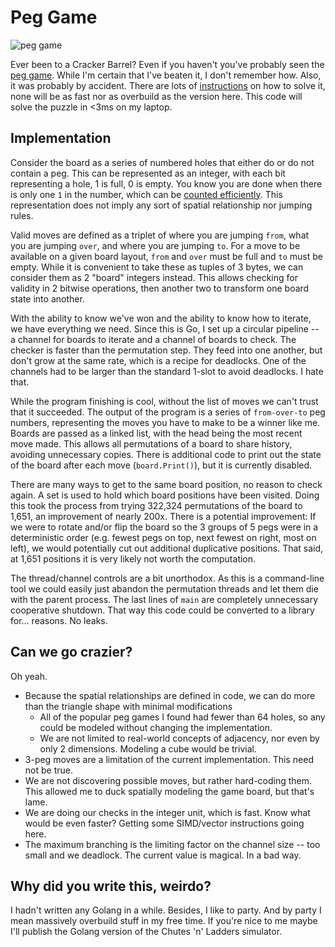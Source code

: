 # Peg Game
![peg game](https://images-na.ssl-images-amazon.com/images/I/418L40lLY0L.jpg)

Ever been to a Cracker Barrel? Even if you haven't you've probably seen the [peg game](https://shop.crackerbarrel.com/toys-games/games/travel-games/peg-game/606154). While I'm certain that I've beaten it, I don't remember how. Also, it was probably by accident. There are lots of [instructions](https://www.google.com/search?q=solve+triangle+peg+game) on how to solve it, none will be as fast nor as overbuild as the version here. This code will solve the puzzle in <3ms on my laptop.

## Implementation
Consider the board as a series of numbered holes that either do or do not contain a peg. This can be represented as an integer, with each bit representing a hole, 1 is full, 0 is empty. You know you are done when there is only one `1` in the number, which can be [counted efficiently](http://graphics.stanford.edu/~seander/bithacks.html#CountBitsSetKernighan). This representation does not imply any sort of spatial relationship nor jumping rules.

Valid moves are defined as a triplet of where you are jumping `from`, what you are jumping `over`, and where you are jumping `to`. For a move to be available on a given board layout, `from` and `over` must be full and `to` must be empty. While it is convenient to take these as tuples of 3 bytes, we can consider them as 2 "board" integers instead. This allows checking for validity in 2 bitwise operations, then another two to transform one board state into another.

With the ability to know we've won and the ability to know how to iterate, we have everything we need. Since this is Go, I set up a circular pipeline -- a channel for boards to iterate and a channel of boards to check. The checker is faster than the permutation step. They feed into one another, but don't grow at the same rate, which is a recipe for deadlocks. One of the channels had to be larger than the standard 1-slot to avoid deadlocks. I hate that.

While the program finishing is cool, without the list of moves we can't trust that it succeeded. The output of the program is a series of `from-over-to` peg numbers, representing the moves you have to make to be a winner like me. Boards are passed as a linked list, with the head being the most recent move made. This allows all permutations of a board to share history, avoiding unnecessary copies. There is additional code to print out the state of the board after each move (`board.Print()`), but it is currently disabled.

There are many ways to get to the same board position, no reason to check again. A set is used to hold which board positions have been visited. Doing this took the process from trying 322,324 permutations of the board to 1,651, an improvement of nearly 200x. There is a potential improvement: If we were to rotate and/or flip the board so the 3 groups of 5 pegs were in a deterministic order (e.g. fewest pegs on top, next fewest on right, most on left), we would potentially cut out additional duplicative positions. That said, at 1,651 positions it is very likely not worth the computation.

The thread/channel controls are a bit unorthodox. As this is a command-line tool we could easily just abandon the permutation threads and let them die with the parent process. The last lines of `main` are completely unnecessary cooperative shutdown. That way this code could be converted to a library for... reasons. No leaks.

## Can we go crazier?
Oh yeah.

* Because the spatial relationships are defined in code, we can do more than the triangle shape with minimal modifications
   * All of the popular peg games I found had fewer than 64 holes, so any could be modeled without changing the implementation.
   * We are not limited to real-world concepts of adjacency, nor even by only 2 dimensions. Modeling a cube would be trivial.
* 3-peg moves are a limitation of the current implementation. This need not be true.
* We are not discovering possible moves, but rather hard-coding them. This allowed me to duck spatially modeling the game board, but that's lame.
* We are doing our checks in the integer unit, which is fast. Know what would be even faster? Getting some SIMD/vector instructions going here.
* The maximum branching is the limiting factor on the channel size -- too small and we deadlock. The current value is magical. In a bad way.

## Why did you write this, weirdo?
I hadn't written any Golang in a while. Besides, I like to party. And by party I mean massively overbuild stuff in my free time. If you're nice to me maybe I'll publish the Golang version of the Chutes 'n' Ladders simulator.
